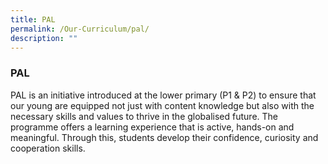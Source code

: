 ```yaml
---
title: PAL
permalink: /Our-Curriculum/pal/
description: ""
---
```

### PAL

PAL is an initiative introduced at the lower primary (P1 & P2) to ensure that our young are equipped not just with content knowledge but also with the necessary skills and values to thrive in the globalised future. The programme offers a learning experience that is active, hands-on and meaningful. Through this, students develop their confidence, curiosity and cooperation skills.

